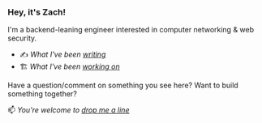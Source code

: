 ### Hey, it's Zach!

I'm a backend-leaning engineer interested in computer networking & web security.

- ✍️ *What I've been [writing](https://zachh.me/blog)*
- 🏗️ *What I've been [working on](https://zachh.me/projects)*

Have a question/comment on something you see here? Want to build something together?

📫 *You're welcome to [drop me a line](mailto:zmbalder@gmail.com)*
